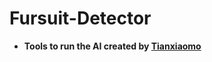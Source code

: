 # Fursuit-Detector
- **Tools to run the AI created by [Tianxiaomo](https://github.com/Tianxiaomo/pytorch-YOLOv4)**
